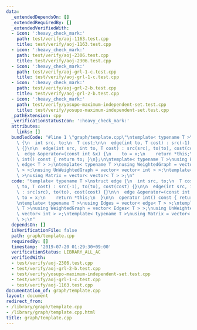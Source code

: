 ```yaml
---
data:
  _extendedDependsOn: []
  _extendedRequiredBy: []
  _extendedVerifiedWith:
  - icon: ':heavy_check_mark:'
    path: test/verify/aoj-1163.test.cpp
    title: test/verify/aoj-1163.test.cpp
  - icon: ':heavy_check_mark:'
    path: test/verify/aoj-2306.test.cpp
    title: test/verify/aoj-2306.test.cpp
  - icon: ':heavy_check_mark:'
    path: test/verify/aoj-grl-1-c.test.cpp
    title: test/verify/aoj-grl-1-c.test.cpp
  - icon: ':heavy_check_mark:'
    path: test/verify/aoj-grl-2-b.test.cpp
    title: test/verify/aoj-grl-2-b.test.cpp
  - icon: ':heavy_check_mark:'
    path: test/verify/yosupo-maximum-independent-set.test.cpp
    title: test/verify/yosupo-maximum-independent-set.test.cpp
  _pathExtension: cpp
  _verificationStatusIcon: ':heavy_check_mark:'
  attributes:
    links: []
  bundledCode: "#line 1 \"graph/template.cpp\"\ntemplate< typename T >\nstruct edge\
    \ {\n  int src, to;\n  T cost;\n\n  edge(int to, T cost) : src(-1), to(to), cost(cost)\
    \ {}\n\n  edge(int src, int to, T cost) : src(src), to(to), cost(cost) {}\n\n\
    \  edge &operator=(const int &x) {\n    to = x;\n    return *this;\n  }\n\n  operator\
    \ int() const { return to; }\n};\n\ntemplate< typename T >\nusing Edges = vector<\
    \ edge< T > >;\ntemplate< typename T >\nusing WeightedGraph = vector< Edges< T\
    \ > >;\nusing UnWeightedGraph = vector< vector< int > >;\ntemplate< typename T\
    \ >\nusing Matrix = vector< vector< T > >;\n"
  code: "template< typename T >\nstruct edge {\n  int src, to;\n  T cost;\n\n  edge(int\
    \ to, T cost) : src(-1), to(to), cost(cost) {}\n\n  edge(int src, int to, T cost)\
    \ : src(src), to(to), cost(cost) {}\n\n  edge &operator=(const int &x) {\n   \
    \ to = x;\n    return *this;\n  }\n\n  operator int() const { return to; }\n};\n\
    \ntemplate< typename T >\nusing Edges = vector< edge< T > >;\ntemplate< typename\
    \ T >\nusing WeightedGraph = vector< Edges< T > >;\nusing UnWeightedGraph = vector<\
    \ vector< int > >;\ntemplate< typename T >\nusing Matrix = vector< vector< T >\
    \ >;\n"
  dependsOn: []
  isVerificationFile: false
  path: graph/template.cpp
  requiredBy: []
  timestamp: '2019-07-20 01:29:30+09:00'
  verificationStatus: LIBRARY_ALL_AC
  verifiedWith:
  - test/verify/aoj-2306.test.cpp
  - test/verify/aoj-grl-2-b.test.cpp
  - test/verify/yosupo-maximum-independent-set.test.cpp
  - test/verify/aoj-grl-1-c.test.cpp
  - test/verify/aoj-1163.test.cpp
documentation_of: graph/template.cpp
layout: document
redirect_from:
- /library/graph/template.cpp
- /library/graph/template.cpp.html
title: graph/template.cpp
---
```

